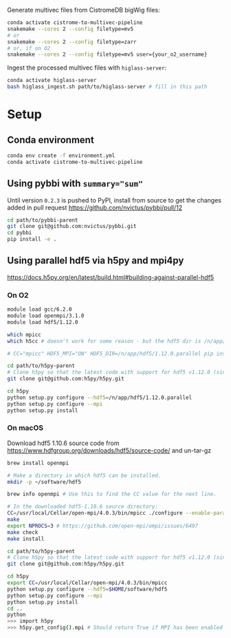 
Generate multivec files from CistromeDB bigWig files:
```sh
conda activate cistrome-to-multivec-pipeline
snakemake --cores 2 --config filetype=mv5
# or
snakemake --cores 2 --config filetype=zarr
# or, if on O2
snakemake --cores 2 --config filetype=mv5 user={your_o2_username}
```

Ingest the processed multivec files with `higlass-server`:
```sh
conda activate higlass-server
bash higlass_ingest.sh path/to/higlass-server # fill in this path
```

# Setup

## Conda environment

```sh
conda env create -f environment.yml
conda activate cistrome-to-multivec-pipeline
```

## Using pybbi with `summary="sum"`

Until version `0.2.3` is pushed to PyPI, install from source to get the changes added in pull request https://github.com/nvictus/pybbi/pull/12

```sh
cd path/to/pybbi-parent
git clone git@github.com:nvictus/pybbi.git
cd pybbi
pip install -e .
```

## Using parallel hdf5 via h5py and mpi4py

https://docs.h5py.org/en/latest/build.html#building-against-parallel-hdf5

### On O2

```sh
module load gcc/6.2.0
module load openmpi/3.1.0
module load hdf5/1.12.0

which mpicc
which h5cc # doesn't work for some reason - but the hdf5 dir is /n/app/hdf5/1.12.0.parallel

# CC="mpicc" HDF5_MPI="ON" HDF5_DIR=/n/app/hdf5/1.12.0.parallel pip install --no-binary=h5py h5py # doesn't work since pip h5py not compatible with 1.12.0

cd path/to/h5py-parent
# Clone h5py so that the latest code with support for hdf5 v1.12.0 (since not yet on pip).
git clone git@github.com:h5py/h5py.git

cd h5py
python setup.py configure --hdf5=/n/app/hdf5/1.12.0.parallel
python setup.py configure --mpi
python setup.py install
```

### On macOS

Download hdf5 1.10.6 source code from https://www.hdfgroup.org/downloads/hdf5/source-code/ and un-tar-gz

```sh
brew install openmpi

# Make a directory in which hdf5 can be installed.
mkdir -p ~/software/hdf5

brew info openmpi # Use this to find the CC value for the next line.

# In the downloaded hdf5-1.10.6 source directory:
CC=/usr/local/Cellar/open-mpi/4.0.3/bin/mpicc ./configure --enable-parallel --enable-shared --prefix=$HOME/software/hdf5
make
export NPROCS=3 # https://github.com/open-mpi/ompi/issues/6497
make check
make install

cd path/to/h5py-parent
# Clone h5py so that the latest code with support for hdf5 v1.12.0 (since not yet on pip).
git clone git@github.com:h5py/h5py.git

cd h5py
export CC=/usr/local/Cellar/open-mpi/4.0.3/bin/mpicc
python setup.py configure --hdf5=$HOME/software/hdf5
python setup.py configure --mpi
python setup.py install
cd ..
python
>>> import h5py
>>> h5py.get_config().mpi # Should return True if MPI has been enabled
```